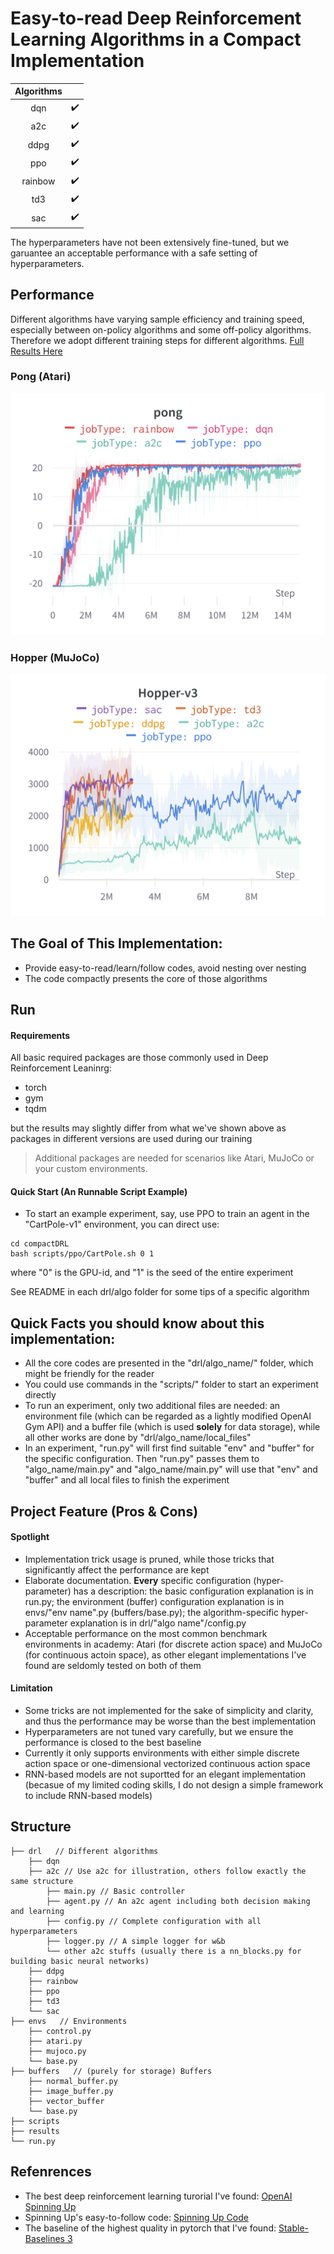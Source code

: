 # Easy-to-read Deep Reinforcement Learning Algorithms in a Compact Implementation

| Algorithms |  |
| :--------: | :---------------: |
| dqn | :heavy_check_mark: |
| a2c | :heavy_check_mark: |
| ddpg | :heavy_check_mark: |
| ppo | :heavy_check_mark: |
| rainbow | :heavy_check_mark: |
| td3 | :heavy_check_mark: |
| sac | :heavy_check_mark: |

The hyperparameters have not been extensively fine-tuned, but we garuantee an acceptable performance with a safe setting of hyperparameters.



## Performance


Different algorithms have varying sample efficiency and training speed, especially between on-policy algorithms and some off-policy algorithms. Therefore we adopt different training steps for different algorithms. [Full Results Here](pics)


### Pong (Atari)


![pong](pics/pong.png)



### Hopper (MuJoCo)


![Hopper](pics/Hopper-v3.png)



## The Goal of This Implementation:

- Provide easy-to-read/learn/follow codes, avoid nesting over nesting
- The code compactly presents the core of those algorithms



## Run

#### Requirements



All basic required packages are those commonly used in Deep Reinforcement Leaninrg:

- torch
- gym
- tqdm

but the results may slightly differ from what we've shown above as packages in different versions are used during our training

> Additional packages are needed for scenarios like Atari, MuJoCo or your custom environments.

#### Quick Start (An Runnable Script Example)


- To start an example experiment, say, use PPO to train an agent in the "CartPole-v1" environment, you can direct use:

```
cd compactDRL
bash scripts/ppo/CartPole.sh 0 1
```

where "0" is the GPU-id, and "1" is the seed of the entire experiment

See README in each drl/algo folder for some tips of a specific algorithm



## Quick Facts you should know about this implementation:


- All the core codes are presented in the "drl/algo_name/" folder, which might be friendly for the reader
- You could use commands in the "scripts/" folder to start an experiment directly
- To run an experiment, only two additional files are needed: an environment file (which can be regarded as a lightly modified OpenAI Gym API) and a buffer file (which is used **solely** for data storage), while all other works are done by "drl/algo_name/local_files"
- In an experiment, "run.py" will first find suitable "env" and "buffer" for the specific configuration. Then "run.py" passes them to "algo_name/main.py" and "algo_name/main.py" will use that "env" and "buffer" and all local files to finish the experiment



## Project Feature (Pros & Cons)

#### Spotlight


- Implementation trick usage is pruned, while those tricks that significantly affect the performance are kept
- Elaborate documentation. **Every** specific configuration (hyper-parameter) has a description: the basic configuration explanation is in run.py; the environment (buffer) configuration explanation is in envs/"env name".py (buffers/base.py); the algorithm-specific hyper-parameter explanation is in drl/"algo name"/config.py
- Acceptable performance on the most common benchmark environments in academy: Atari (for discrete action space) and MuJoCo (for continuous actoin space), as other elegant implementations I've found are seldomly tested on both of them

#### Limitation


- Some tricks are not implemented for the sake of simplicity and clarity, and thus the performance may be worse than the best implementation
- Hyperparameters are not tuned vary carefully, but we ensure the performance is closed to the best baseline
- Currently it only supports environments with either simple discrete action space or one-dimensional vectorized continuous action space
- RNN-based models are not suportted for an elegant implementation (becasue of my limited coding skills, I do not design a simple framework to include RNN-based models)


## Structure

    ├── drl   // Different algorithms
        ├── dqn
        ├── a2c // Use a2c for illustration, others follow exactly the same structure
            ├── main.py // Basic controller
            ├── agent.py // An a2c agent including both decision making and learning
            ├── config.py // Complete configuration with all hyperparameters
            ├── logger.py // A simple logger for w&b
            └── other a2c stuffs (usually there is a nn_blocks.py for building basic neural networks)
        ├── ddpg
        ├── rainbow
        ├── ppo
        ├── td3
        └── sac
    ├── envs   // Environments
        ├── control.py
        ├── atari.py
        ├── mujoco.py
        └── base.py
    ├── buffers   // (purely for storage) Buffers 
        ├── normal_buffer.py
        ├── image_buffer.py
        ├── vector_buffer
        └── base.py 
    ├── scripts
    ├── results
    └── run.py




## Refenrences

- The best deep reinforcement learning turorial I've found: [OpenAI Spinning Up](https://spinningup.openai.com/en/latest/)
- Spinning Up's easy-to-follow code: [Spinning Up Code](https://github.com/openai/spinningup)
- The baseline of the highest quality in pytorch that I've found: [Stable-Baselines 3](https://github.com/DLR-RM/stable-baselines3)
